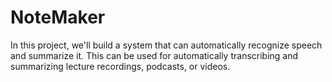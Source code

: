 # NoteMaker
In this project, we'll build a system that can automatically recognize speech and summarize it. This can be used for automatically transcribing and summarizing lecture recordings, podcasts, or videos.
